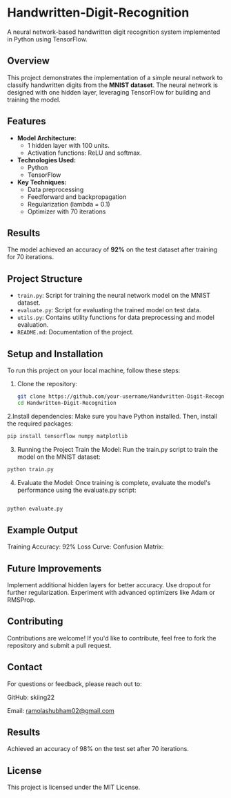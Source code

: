 # Handwritten-Digit-Recognition  
A neural network-based handwritten digit recognition system implemented in Python using TensorFlow.  

## Overview  
This project demonstrates the implementation of a simple neural network to classify handwritten digits from the **MNIST dataset**. The neural network is designed with one hidden layer, leveraging TensorFlow for building and training the model.  

## Features  
- **Model Architecture:**  
  - 1 hidden layer with 100 units.  
  - Activation functions: ReLU and softmax.  
- **Technologies Used:**  
  - Python  
  - TensorFlow  
- **Key Techniques:**  
  - Data preprocessing  
  - Feedforward and backpropagation  
  - Regularization (lambda = 0.1)  
  - Optimizer with 70 iterations  

## Results  
The model achieved an accuracy of **92%** on the test dataset after training for 70 iterations.  

## Project Structure  
- `train.py`: Script for training the neural network model on the MNIST dataset.  
- `evaluate.py`: Script for evaluating the trained model on test data.  
- `utils.py`: Contains utility functions for data preprocessing and model evaluation.  
- `README.md`: Documentation of the project.  

## Setup and Installation  
To run this project on your local machine, follow these steps:  

1. Clone the repository:  
   ```bash
   git clone https://github.com/your-username/Handwritten-Digit-Recognition.git
   cd Handwritten-Digit-Recognition
2.Install dependencies:
Make sure you have Python installed. Then, install the required packages:
```bash
pip install tensorflow numpy matplotlib
```
3. Running the Project
Train the Model:
Run the train.py script to train the model on the MNIST dataset:
```bash
python train.py
 ```
4. Evaluate the Model:
Once training is complete, evaluate the model's performance using the evaluate.py script:

```bash

python evaluate.py
```

## Example Output
Training Accuracy: 92%
Loss Curve: 
Confusion Matrix:

## Future Improvements
Implement additional hidden layers for better accuracy.
Use dropout for further regularization.
Experiment with advanced optimizers like Adam or RMSProp.

## Contributing
Contributions are welcome! If you'd like to contribute, feel free to fork the repository and submit a pull request.

## Contact
For questions or feedback, please reach out to:

GitHub: skiing22

Email: ramolashubham02@gmail.com

## Results
Achieved an accuracy of 98% on the test set after 70 iterations.

## License
This project is licensed under the MIT License.
